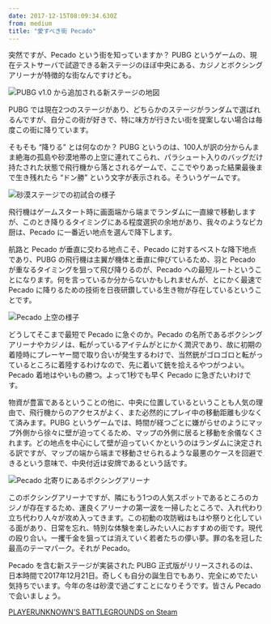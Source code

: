 ```yaml
---
date: 2017-12-15T08:09:34.630Z
from: medium
title: "愛すべき街 Pecado"
---
```


突然ですが、Pecado という街を知っていますか？ PUBG というゲームの、現在テストサーバで試遊できる新ステージのほぼ中央にある、カジノとボクシングアリーナが特徴的な街なんですけども。

![PUBG v1.0 から追加される新ステージの地図](https://cdn-images-1.medium.com/max/800/1*dyuwEUsxzr4IeCSkt1jwkw.png "PUBG v1.0 から追加される新ステージの地図")

PUBG では現在2つのステージがあり、どちらかのステージがランダムで選ばれるんですが、自分この街が好きで、特に味方が行きたい街を提案しない場合は毎度この街に降りています。

そもそも “降りる” とは何なのか？ PUBG というのは、100人が訳の分からんまま絶海の孤島や砂漠地帯の上空に連れてこられ、パラシュート入りのバッグだけ持たされた状態で飛行機から落とされるゲームで、ここでやりあった結果最後まで生き残れたら “ドン勝” という文字が表示される。そういうゲームです。

![砂漠ステージでの初試合の様子](https://cdn-images-1.medium.com/max/1200/1*RWz-rL_e8zxTvx9_bEZJCQ.png "砂漠ステージでの初試合の様子")

飛行機はゲームスタート時に画面端から端までランダムに一直線で移動しますが、このとき降りるタイミングにある程度選択の余地があり、我々のようなピカ厨は、Pecado に一番近い地点を選んで降下します。

航路と Pecado が垂直に交わる地点こそ、Pecado に対するベストな降下地点であり、PUBG の飛行機は主翼が機体と垂直に伸びているため、羽と Pecado が重なるタイミングを狙って飛び降りるのが、Pecado への最短ルートということになります。何を言っているか分からないかもしれませんが、とにかく最速で Pecado に降りるための技術を日夜研鑽している生き物が存在しているということです。

![Pecado 上空の様子](https://cdn-images-1.medium.com/max/1200/1*WvToZUYcVPkFPvbcpdAoQw.png "Pecado 上空の様子")

どうしてそこまで最短で Pecado に急ぐのか。Pecado の名所であるボクシングアリーナやカジノは、転がっているアイテムがとにかく潤沢であり、故に初期の着陸時にプレーヤー間で取り合いが発生するわけで、当然銃がゴロゴロと転がっているところに着陸するわけなので、先に着いて銃を拾えるやつがつよい。Pecado 着地はやいもの勝つ。よって1秒でも早く Pecado に急ぎたいわけです。

物資が豊富であるということの他に、中央に位置しているということも人気の理由で、飛行機からのアクセスがよく、また必然的にプレイ中の移動距離も少なくて済みます。PUBG というゲームでは、時間が経つごとに嫌がらせのようにマップ外側から徐々に壁が迫ってくるため、マップの外側に居ると移動を余儀なくされます。どの地点を中心にして壁が迫っていくかというのはランダムに決定される訳ですが、マップの端から端まで移動させられるような最悪のケースを回避できるという意味で、中央付近は安牌であるという話です。

![Pecado 北寄りにあるボクシングアリーナ](https://cdn-images-1.medium.com/max/1200/1*XqiYMDsbKA5XfcUrfnaATA.png "Pecado 北寄りにあるボクシングアリーナ")

このボクシングアリーナですが、隣にもう1つの人気スポットであるところのカジノが存在するため、運良くアリーナの第一波を一掃したところで、入れ代わり立ち代わり人々が攻め入ってきます。この初動の攻防戦はもはや祭りと化している面があり、日常を忘れ、特別な体験を楽しみたい人におすすめの街です。現代の殴り合い。一攫千金を狙っては消えていく若者たちの儚い夢。罪の名を冠した最高のテーマパーク。それが Pecado。

Pecado を含む新ステージが実装された PUBG 正式版がリリースされるのは、日本時間で2017年12月21日。奇しくも自分の誕生日でもあり、完全にめでたい気持ちでいます。今年の冬は砂漠で過ごすことになりそうです。皆さん Pecado で会いましょう。

[PLAYERUNKNOWN'S BATTLEGROUNDS on Steam](http://store.steampowered.com/app/578080/PLAYERUNKNOWNS_BATTLEGROUNDS/)
